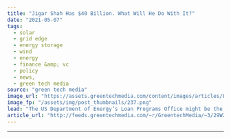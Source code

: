 ```yaml
---
title: "Jigar Shah Has $40 Billion. What Will He Do With It?"
date: "2021-05-07"
tags: 
  - solar
  - grid edge
  - energy storage
  - wind
  - energy
  - finance &amp; vc
  - policy
  - news,
  - green tech media
source: "green tech media"
image_url: "https://assets.greentechmedia.com/content/images/articles/Energy_Department_XL.png"
image_fp: "/assets/img/post_thumbnails/237.png"
lead: "The US Department of Energy’s Loan Programs Office might be the most talked about -- and yet least understood -- part of the federal government’s efforts to support climate tech. It has already invested more than $35 billion in everything from Tesla' ..."
article_url: "http://feeds.greentechmedia.com/~r/GreentechMedia/~3/29W2i1zcVdQ/jigar-shah-has-40-billion-what-will-he-do-with-it"
---
```


---
